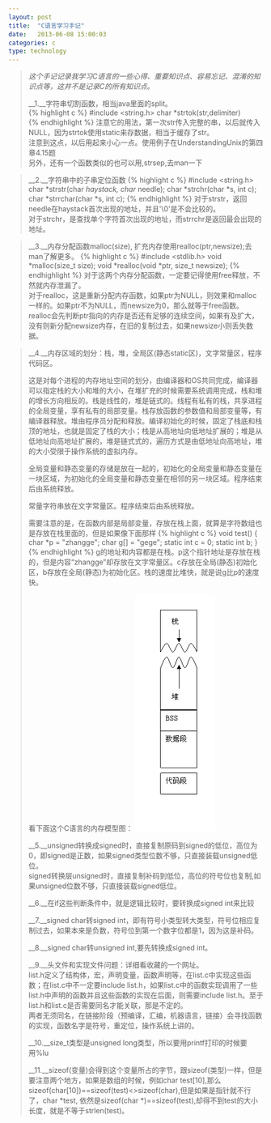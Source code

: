 ```yaml
---
layout: post
title:  "C语言学习手记"
date:   2013-06-08 15:00:03
categories: c
type: technology
---
```


>_这个手记记录我学习C语言的一些心得、重要知识点、容易忘记、混淆的知识点等，这并不是记录C的所有知识点。_
>
>__1.__字符串切割函数，相当java里面的split。  
{% highlight c %}
#include <string.h>
char *strtok(str,delimiter)  
{% endhighlight %}
>注意它的用法，第一次str传入完整的串，以后就传入NULL，因为strtok使用static来存数据，相当于缓存了str。  
>注意到这点，以后用起来小心一点。使用例子在UnderstandingUnix的第四章4.15题  
>另外，还有一个函数类似的也可以用,strsep,去man一下  

>__2\.__字符串中的子串定位函数
{% highlight c %}
#include <string.h>
char *strstr(char *haystack, char* needle);
char *strchr(char *s, int c);
char *strrchar(char *s, int c);
{% endhighlight %}
>对于strstr，返回needle在haystack首次出现的地址，并且'\\0'是不会比较的。  
>对于strchr，是查找单个字符首次出现的地址，而strrchr是返回最会出现的地址。

>__3\.__内存分配函数malloc(size), 扩充内存使用realloc(ptr,newsize);去man了解更多。
{% highlight c %}
#include <stdlib.h>
void *malloc(size_t size);
void *realloc(void *ptr, size_t newsize);
{% endhighlight %}
对于这两个内存分配函数，一定要记得使用free释放，不然就内存泄漏了。  
对于realloc，这是重新分配内存函数，如果ptr为NULL，则效果和malloc一样的。如果ptr不为NULL，而newsize为0，那么就等于free函数。  
realloc会先判断ptr指向的内存是否还有足够的连续空间，如果有及扩大，没有则新分配newsize内存，在旧的复制过去，如果newsize小则丢失数据。

>__4\.__内存区域的划分：栈，堆，全局区(静态static区)，文字常量区，程序代码区。
>
>这是对每个进程的内存地址空间的划分，由编译器和OS共同完成，编译器可以指定栈的大小和堆的大小，在堆扩充的时候需要系统调用完成，栈和堆的增长方向相反的。栈是线性的，堆是链式的。线程有私有的栈，共享进程的全局变量，享有私有的局部变量。栈存放函数的参数值和局部变量等，有编译器释放。堆由程序员分配和释放。编译初始化的时候，固定了栈底和栈顶的地址，也就是固定了栈的大小；栈是从高地址向低地址扩展的；堆是从低地址向高地址扩展的，堆是链式式的，遍历方式是由低地址向高地址，堆的大小受限于操作系统的虚拟内存。
>
>全局变量和静态变量的存储是放在一起的，初始化的全局变量和静态变量在一块区域，为初始化的全局变量和静态变量在相邻的另一块区域。程序结束后由系统释放。
>
>常量字符串放在文字常量区。程序结束后由系统释放。
>
>需要注意的是，在函数内部是局部变量，存放在栈上面，就算是字符数组也是存放在栈里面的，但是如果像下面那样
{% highlight c %}
void test()
{
    char *p = "zhangge";
    char g[] = "gege";
    static int c = 0;
    static int b;
}    
{% endhighlight %}
>g的地址和内容都是在栈。p这个指针地址是存放在栈的，但是内容“zhangge”却存放在文字常量区。c存放在全局(静态)初始化区，b存放在全局(静态)为初始化区。栈的速度比堆快，就是说g比p的速度快。
>
>看下面这个C语言的内存模型图：
![cstack3]
>
>__5\.__unsigned转换成signed时，直接复制原码到signed的低位，高位为0，即signed是正数，如果signed类型位数不够，只直接装载unsigned低位。  
>  signed转换层unsigned时，直接复制补码到低位，高位的符号位也复制,如果unsigned位数不够，只直接装载signed低位。
>
>__6\.__在if这些判断条件中，就是逻辑比较时，要转换成signed int来比较
>
>__7\.__signed char转signed int，即有符号小类型转大类型，符号位相应复制过去，如果本来是负数，符号位到第一个数字位都是1，因为这是补码。
>
>__8\.__signed char转unsigned int,要先转换成signed int。
>
>__9\.__头文件和实现文件问题：详细看收藏的一个网址。  
>  list.h定义了结构体，宏，声明变量，函数声明等，在list.c中实现这些函数；在list.c中不一定要include list.h，如果list.c中的函数实现调用了一些list.h中声明的函数并且这些函数的实现在后面，则需要include list.h。至于list.h和list.c是否需要同名才能关联，那是不定的。  
>两者无须同名，在链接阶段（预编译，汇编，机器语言，链接）会寻找函数的实现，函数名字是符号，重定位，操作系统上讲的。
>
>__10\.__size_t类型是unsigned long类型，所以要用printf打印的时候要用%lu
>
>__11\.__sizeof(变量)会得到这个变量所占的字节，跟sizeof(类型)一样，但是要注意两个地方，如果是数组的时候，例如char test\[10\],那么sizeof(char[10])==sizeof(test)<>sizeof(char),但是如果是指针就不行了，char \*test, 依然是sizeof(char \*)==sizeof(test),却得不到test的大小长度，就是不等于strlen(test)。

[网址]: http://dabentu.com/1280.html 
[cstack3]: /image/c_stack_3.gif

